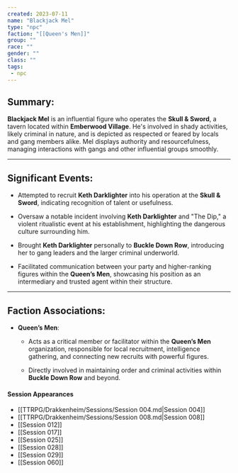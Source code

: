 ```yaml
---
created: 2023-07-11
name: "Blackjack Mel"
type: "npc"
faction: "[[Queen's Men]]"
group: ""
race: ""
gender: ""
class: ""
tags:
 - npc
---
```

## Summary:

**Blackjack Mel** is an influential figure who operates the **Skull & Sword**, a tavern located within **Emberwood Village**. He's involved in shady activities, likely criminal in nature, and is depicted as respected or feared by locals and gang members alike. Mel displays authority and resourcefulness, managing interactions with gangs and other influential groups smoothly.

---

## Significant Events:

- Attempted to recruit **Keth Darklighter** into his operation at the **Skull & Sword**, indicating recognition of talent or usefulness.
    
- Oversaw a notable incident involving **Keth Darklighter** and "The Dip," a violent ritualistic event at his establishment, highlighting the dangerous culture surrounding him.
    
- Brought **Keth Darklighter** personally to **Buckle Down Row**, introducing her to gang leaders and the larger criminal underworld.
    
- Facilitated communication between your party and higher-ranking figures within the **Queen’s Men**, showcasing his position as an intermediary and trusted agent within their structure.
    

---

## Faction Associations:

- **Queen’s Men**:
    
    - Acts as a critical member or facilitator within the **Queen’s Men** organization, responsible for local recruitment, intelligence gathering, and connecting new recruits with powerful figures.
        
    - Directly involved in maintaining order and criminal activities within **Buckle Down Row** and beyond.

#### Session Appearances
<!-- QueryToSerialize: LIST FROM [[Blackjack Mel]] WHERE file.folder = "TTRPG/Drakkenheim/Sessions" -->
<!-- SerializedQuery: LIST FROM [[Blackjack Mel]] WHERE file.folder = "TTRPG/Drakkenheim/Sessions" -->
- [[TTRPG/Drakkenheim/Sessions/Session 004.md|Session 004]]
- [[TTRPG/Drakkenheim/Sessions/Session 008.md|Session 008]]
- [[Session 012]]
- [[Session 017]]
- [[Session 025]]
- [[Session 028]]
- [[Session 029]]
- [[Session 060]]
<!-- SerializedQuery END -->



